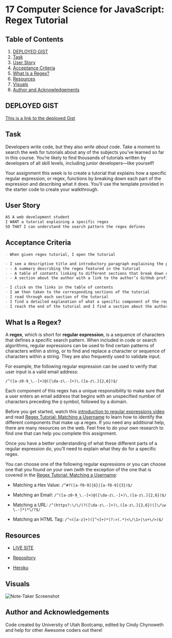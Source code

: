 # 17 Computer Science for JavaScript: Regex Tutorial

## Table of Contents

1. [DEPLOYED GIST](#deployed-gist)
2. [Task](#task)
3. [User Story](#user-story)
4. [Acceptance Criteria](#acceptance-criteria)
5. [What Is a Regex?](#what-is-a-regex?)
6. [Resources](#resources)
7. [Visuals](#visuals)
8. [Author and Acknowledgements](#author-and-acknowledgements)

## DEPLOYED GIST

<a href=""> This is a link to the deployed Gist </a>

## Task

Developers write code, but they also *write about code*. Take a moment to search the web for tutorials about any of the subjects you’ve learned so far in this course. You’re likely to find thousands of tutorials written by developers of all skill levels, including junior developers&mdash;like yourself!

Your assignment this week is to create a tutorial that explains how a specific regular expression, or regex, functions by breaking down each part of the expression and describing what it does. You'll use the template provided in the starter code to create your walkthrough.

## User Story

```md
AS A web development student
I WANT a tutorial explaining a specific regex
SO THAT I can understand the search pattern the regex defines
```

## Acceptance Criteria

```md
- When given regex tutorial, I open the tutorial

- I see a descriptive title and introductory paragraph explaining the purpose of the tutorial:
- - A summary describing the regex featured in the tutorial
- - A table of contents linking to different sections that break down each component of the regex and explain what it does
- - A section about the author with a link to the author’s GitHub profile

- I click on the links in the table of contents
- I am then taken to the corresponding sections of the tutorial
- I read through each section of the tutorial
- I find a detailed explanation of what a specific component of the regex does
- I reach the end of the tutorial and I find a section about the author and a link to the author’s GitHub profile
```

## What Is a Regex?

A **regex**, which is short for **regular expression**, is a sequence of characters that defines a specific search pattern. When included in code or search algorithms, regular expressions can be used to find certain patterns of characters within a string, or to find and replace a character or sequence of characters within a string. They are also frequently used to validate input. 

For example, the following regular expression can be used to verify that user input is a valid email address:

`/^([a-z0-9_\.-]+)@([\da-z\.-]+)\.([a-z\.]{2,6})$/`

Each component of this regex has a unique responsibility to make sure that a user enters an email address that begins with an unspecified number of characters preceding the `@` symbol, followed by a domain.

Before you get started, watch this [introduction to regular expressions video](https://youtu.be/7DG3kCDx53c) and read [Regex Tutorial: Matching a Username](https://coding-boot-camp.github.io/full-stack/computer-science/regex-tutorial) to learn how to identify the different components that make up a regex. If you need any additional help, there are many resources on the web. Feel free to do your own research to find one that can help you complete this assignment.

Once you have a better understanding of what these different parts of a regular expression do, you’ll need to explain what they do for a specific regex.

You can choose one of the following regular expressions or you can choose one that you found on your own (with the exception of the one that is covered in the [Regex Tutorial: Matching a Username](https://coding-boot-camp.github.io/full-stack/computer-science/regex-tutorial):

* Matching a Hex Value: `/^#?([a-f0-9]{6}|[a-f0-9]{3})$/`

* Matching an Email: `/^([a-z0-9_\.-]+)@([\da-z\.-]+)\.([a-z\.]{2,6})$/`

* Matching a URL: `/^(https?:\/\/)?([\da-z\.-]+)\.([a-z\.]{2,6})([\/\w \.-]*)*\/?$/`

* Matching an HTML Tag: `/^<([a-z]+)([^<]+)*(?:>(.*)<\/\1>|\s+\/>)$/`

## Resources

- [LIVE SITE]()

- [Repository](https://github.com/Cinderbeast/17-Computer-Science-for-JavaScript)

- [Heroku](https://git.heroku.com/polar-brook-38055.git)

## Visuals

![Note-Taker Screenshot](https://user-images.githubusercontent.com/105569378/188512750-7a82babc-992f-409a-a189-c29070d3cfd6.png)

## Author and Acknowledgements

Code created by University of Utah Bootcamp, edited by Cindy Chynoweth and help for other Awesome coders out there!
